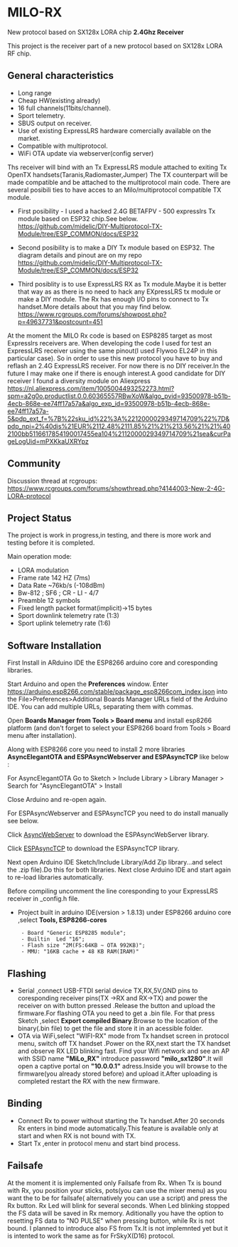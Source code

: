 # MILO-RX
New protocol based on SX128x LORA chip
**2.4Ghz Receiver**

This project is the receiver part of a new protocol  based on SX128x LORA RF chip.
## General characteristics ##
- Long range
- Cheap HW(existing already)
- 16 full channels(11bits/channel).
- Sport telemetry.
- SBUS output on receiver.
- Use of existing ExpressLRS hardware comercially available on the market.
- Compatible with multiprotocol.
- WiFi OTA update via webserver(config server)

Ths receiver will bind with an Tx ExpressLRS module attached to exiting Tx OpenTX handsets(Taranis,Radiomaster,Jumper)
The TX counterpart will be made compatible and be attached to the multiprotocol main code.
There are several posibili ties to have acces to an Milo/multiprotocol compatible TX module.

- First posibility - I used a hacked 2.4G BETAFPV - 500 expresslrs Tx module based on ESP32 chip.See below.
https://github.com/midelic/DIY-Multiprotocol-TX-Module/tree/ESP_COMMON/docs/ESP32

- Second  posibility is to make a DIY Tx module based on ESP32.
The diagram details and pinout are on my repo https://github.com/midelic/DIY-Multiprotocol-TX-Module/tree/ESP_COMMON/docs/ESP32

- Third posiblity is to use ExpressLRS RX as Tx module.Maybe it is better that way as as there is no need to hack any EXpressLRS tx module or make a DIY module.
The Rx has enough I/O pins to connect to Tx handset.More details about that you may find below.
https://www.rcgroups.com/forums/showpost.php?p=49637731&postcount=451

At the moment the MILO Rx code is based on ESP8285 target as most Expresslrs receivers are.
When developing the code I used for test an ExpressLRS receiver using the same pinout(I used Flywoo EL24P in this particular case).
So in order to use this new protocol you have to buy and reflash an 2.4G ExpressLRS receiver.
For now there is no DIY receiver.In the future I may make one if there is enough interest.A good candidate for DIY receiver I found a diversity module on Aliexpress
https://nl.aliexpress.com/item/1005004493252273.html?spm=a2g0o.productlist.0.0.60365557RBwXoW&algo_pvid=93500978-b51b-4ecb-868e-ee74ff17a57a&algo_exp_id=93500978-b51b-4ecb-868e-ee74ff17a57a-5&pdp_ext_f=%7B%22sku_id%22%3A%2212000029349714709%22%7D&pdp_npi=2%40dis%21EUR%2112.48%2111.85%21%21%213.56%21%21%402100bb5116617854190017455ea104%2112000029349714709%21sea&curPageLogUid=mPXKkaUXRYpz

## Community ##

Discussion thread at rcgroups: https://www.rcgroups.com/forums/showthread.php?4144003-New-2-4G-LORA-protocol

## Project Status ##

The project is work in progress,in testing, and there is more work and testing before it is completed.

Main operation mode:

- LORA modulation
- Frame rate 142 HZ (7ms)
- Data Rate ~76kb/s (-108dBm)
- Bw-812 ; SF6 ; CR - LI - 4/7 
- Preamble 12 symbols
- Fixed length packet format(implicit)->15 bytes
- Sport downlink telemetry rate (1:3)
- Sport uplink telemetry rate (1:6)

## Software Installation ##
First Install in ARduino IDE the ESP8266 arduino core and coresponding libraries.

Start Arduino and open the **Preferences** window.
Enter https://arduino.esp8266.com/stable/package_esp8266com_index.json into the File>Preferences>Additional Boards Manager URLs field of the Arduino IDE. You can add multiple URLs, separating them with commas.

Open **Boards Manager from Tools > Board menu** and install esp8266 platform (and don't forget to select your ESP8266 board from Tools > Board menu after installation).

Along with ESP8266 core  you need to install 2 more libraries **AsyncElegantOTA and  ESPAsyncWebserver and ESPAsyncTCP** like below :

For  AsyncElegantOTA  Go to Sketch > Include Library > Library Manager > Search for "AsyncElegantOTA" > Install

Close Arduino and re-open again.

For ESPAsyncWebserver and  ESPAsyncTCP you need to do install manually see below.

Click [AsyncWebServer](https://github.com/me-no-dev/ESPAsyncWebServer/archive/refs/heads/master.zip)  to download the ESPAsyncWebServer library.

Click [ESPAsyncTCP](https://github.com/me-no-dev/ESPAsyncTCP/archive/refs/heads/master.zip)   to download the ESPAsyncTCP library.

Next open Arduino IDE Sketch/Include Library/Add Zip library...and select the .zip file).Do this for both libraries. Next close Arduino IDE and start again to re-load libraries automatically.

Before compiling uncomment the line coresponding to your ExpressLRS receiver in _config.h file.
- Project built in arduino IDE(version > 1.8.13) under ESP8266 arduino core ,select **Tools, ESP8266-cores**

       - Board "Generic ESP8285 module";
       - Builtin  Led "16";
       - Flash size "2M(FS:64KB ~ OTA 992KB)";
       - MMU: "16KB cache + 48 KB RAM(IRAM)"
       
## Flashing ##
- Serial ,connect USB-FTDI serial device TX,RX,5V,GND pins to  coresponding receiver pins(TX ->RX and RX->TX) and power the receiver on with button pressed .Release the button and upload the firmware.For flashing OTA you need to get a .bin file. For that press Sketch ,select **Export compiled Binary**.Browse to the location of the binary(.bin file) to get the file and  store it in an acessible folder.
- OTA via WiFi,select "WIFI-RX" mode from Tx handset screen in protocol menu, switch off TX handset .Power on the RX,next start the TX handset and  observe RX LED blinking fast. Find your Wifi network and see an AP with SSID name **"MiLo_RX"** introduce password **"milo_sx1280"**.It will open a captive portal on **"10.0.0.1"** adress.Inside you will browse to the firmware(you already stored before) and upload it.After uploading is completed restart the RX with the new firmware.

## Binding ##
- Connect Rx to power without starting the Tx handset.After 20 seconds Rx enters in bind mode automatically.This feature is available only at start and when RX is not bound with TX.
- Start Tx ,enter in protocol menu and start  bind process.

## Failsafe ##
At the moment it is implemented only Failsafe from Rx.
When Tx is bound with Rx, you position your sticks, pots(you can use the mixer menu) as you want the to be for failsafe( alternatively you can use a script) and press the Rx button. Rx Led will blink for several seconds. When Led blinking stopped the FS data will be saved in Rx memory.
Aditionally you have the option to resetting FS data to "NO PULSE" when pressing button, while Rx is not bound.
I planned to introduce also FS from Tx.It is not implemnted yet but it is intented to work the same as for FrSkyX(D16) protocol.

